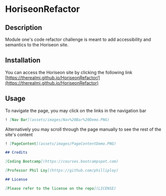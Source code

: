 # HoriseonRefactor

## Description
Module one's code refactor challenge is meant to add accessibility and semantics to the Horiseon site.


## Installation
You can access the Horiseon site by clicking the following link [https://therealmi.github.io/HoriseonRefactor/](https://therealmi.github.io/HoriseonRefactor)


## Usage

To navigate the page, you may click on the links in the navigation bar
```md
! [Nav Bar](assets/images/Nav%20Bar%20Demo.PNG)
```
Alternatively you may scroll through the page manually to see the rest of the site's content
```md
! [PageContent](assets/images/PageContentDemo.PNG)

## Credits

[Coding Bootcamp](https://courses.bootcampspot.com)

[Professor Phil Loy](https://github.com/philliploy)

## License

[Please refer to the license on the repo](LICENSE)
